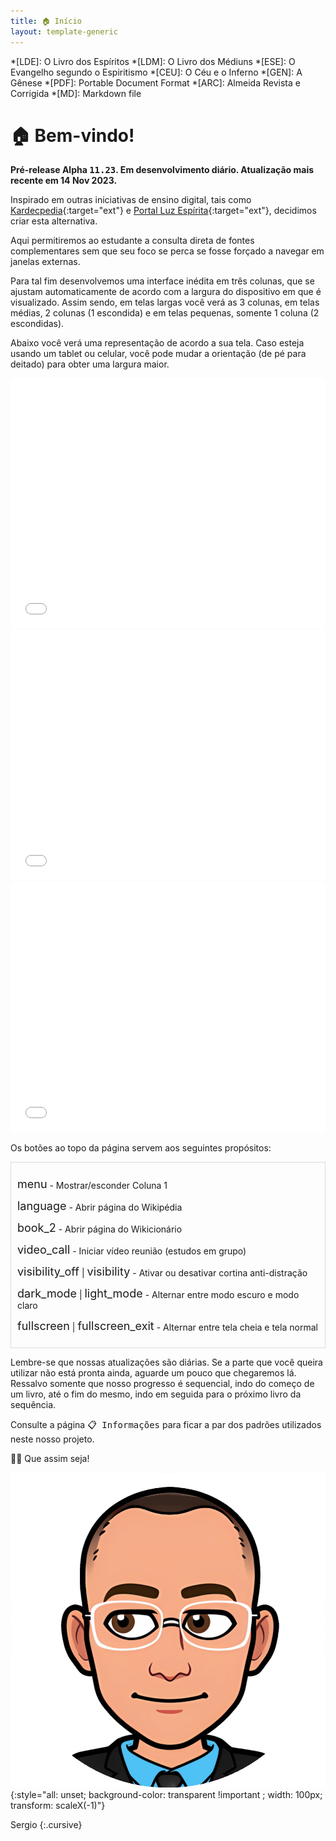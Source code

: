 ```yaml
---
title: 🏠 Início
layout: template-generic
---
```


*[LDE]: O Livro dos Espíritos
*[LDM]: O Livro dos Médiuns
*[ESE]: O Evangelho segundo o Espiritismo
*[CEU]: O Céu e o Inferno
*[GEN]: A Gênese
*[PDF]: Portable Document Format
*[ARC]: Almeida Revista e Corrigida
*[MD]: Markdown file

# 🏠 Bem-vindo!

**Pré-release Alpha <kbd>11.23</kbd>. Em desenvolvimento diário. Atualização mais recente em 14 Nov 2023.**

Inspirado em outras iniciativas de ensino digital, tais como [Kardecpedia](https://kardecpedia.com/pt){:target="ext"} e [Portal Luz Espírita](https://www.luzespirita.org.br/){:target="ext"}, decidimos criar esta alternativa.

Aqui permitiremos ao estudante a consulta direta de fontes complementares sem que seu foco se perca se fosse forçado a navegar em janelas externas. 

Para tal fim desenvolvemos uma interface inédita em três colunas, que se ajustam automaticamente de acordo com a largura do dispositivo em que é visualizado. Assim sendo, em telas largas você verá as 3 colunas, em telas médias, 2 colunas (1 escondida) e em telas pequenas, somente 1 coluna (2 escondidas).

Abaixo você verá uma representação de acordo a sua tela. Caso esteja usando um tablet ou celular, você pode mudar a orientação (de pé para deitado) para obter uma largura maior.

<iframe id="screenshot1" src="./iframe_content/desktop.html" style="width: 100%; border: none; height: 400px; overflow: hidden; "></iframe>

<iframe id="screenshot2" src="./iframe_content/tablet.html" style="width: 100%; border: none; height: 400px; overflow: hidden; "></iframe>

<iframe id="screenshot3" src="./iframe_content/celular.html" style="width: 100%; border: none; height: 400px; overflow: hidden; "></iframe>

Os botões ao topo da página servem aos seguintes propósitos:

<div style="padding: 10px; border: 1px solid gainsboro">
<p class="hidebtn2"><span class="material-symbols-outlined" style="font-size: 18px; vertical-align: bottom;">menu</span>&nbsp;-&nbsp;Mostrar/esconder Coluna 1</p>
<p class="hidebtn"><span class="material-symbols-outlined" style="font-size: 18px; vertical-align: bottom;">language</span>&nbsp;-&nbsp;Abrir página do Wikipédia</p>
<p class="hidebtn"><span class="material-symbols-outlined" style="font-size: 18px; vertical-align: bottom;">book_2</span>&nbsp;-&nbsp;Abrir página do Wikicionário</p>
<p class="hidebtn"><span class="material-symbols-outlined" style="font-size: 18px; vertical-align: bottom;">video_call</span>&nbsp;-&nbsp;Iniciar vídeo reunião (estudos em grupo)</p>
<p class="hidebtn"><span class="material-symbols-outlined" style="font-size: 18px; vertical-align: bottom;">visibility_off</span> | <span class="material-symbols-outlined" style="font-size: 18px; vertical-align: bottom;">visibility</span>&nbsp;-&nbsp;Ativar ou desativar cortina anti-distração</p>
<p><span class="material-symbols-outlined" style="font-size: 18px; vertical-align: bottom;">dark_mode</span> | <span class="material-symbols-outlined" style="font-size: 18px; vertical-align: bottom;">light_mode</span>&nbsp;-&nbsp;Alternar entre modo escuro e modo claro</p>
<p><span class="material-symbols-outlined" style="font-size: 18px; vertical-align: bottom;">fullscreen</span> | <span class="material-symbols-outlined" style="font-size: 18px; vertical-align: bottom;">fullscreen_exit</span>&nbsp;-&nbsp;Alternar entre tela cheia e tela normal</p></div>

Lembre-se que nossas atualizações são diárias. Se a parte que você queira utilizar não está pronta ainda, aguarde um pouco que chegaremos lá. Ressalvo somente que nosso progresso é sequencial, indo do começo de um livro, até o fim do mesmo, indo em seguida para o próximo livro da sequência.

Consulte a página <kbd>📋 Informações</kbd> para ficar a par dos padrões utilizados neste nosso projeto. 

<!-- Caso tenha alguma dúvida, entre em contato utilizando o botão do chat (canto inferior direito). ![crisp-chat](./framework/crisp-logo.svg){:style="all: unset; height: 30px; vertical-align: text-bottom;"} -->

🙏🏼 Que assim seja!

![bitmoji](./framework/baldy.png){:style="all: unset; background-color: transparent !important ; width: 100px; transform: scaleX(-1)"}

Sergio
{:.cursive}

<p>&nbsp;</p>
<p>&nbsp;</p>
<p>&nbsp;</p>